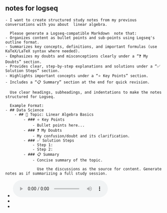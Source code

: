 ## notes for logseq
	- I want to create structured study notes from my previous conversations with you about  linear algebra.
	  
	  Please generate a Logseq-compatible Markdown  note that:
	- Organizes content as bullet points and sub-points using Logseq's outline format.
	- Summarizes key concepts, definitions, and important formulas (use KaTeX/LaTeX syntax where needed).
	- Emphasizes my doubts and misconceptions clearly under a “❓ My Doubts” section.
	- Provides clear, step-by-step explanations and solutions under a “✅ Solution Steps” section.
	- Highlights important concepts under a “⭐ Key Points” section.
	- Includes a “📋 Summary” section at the end for quick revision.
	  
	  Use clear headings, subheadings, and indentations to make the notes structured for Logseq.
	  
	  Example Format:
	- ## Data Science
		- ## 📌 Topic: Linear Algebra Basics
			- ### ⭐ Key Points
				- Bullet points here...
			- ### ❓ My Doubts
				- My confusion/doubt and its clarification.
			- ### ✅ Solution Steps
				- Step 1:
				- Step 2:
			- ### 📋 Summary
				- Concise summary of the topic.
				  
				  Use the discussions as the source for content. Generate notes as if summarizing a full study session.
- ![2025-07-17-11-08-51.aac](../assets/2025-07-17-11-08-51.aac)
-
-